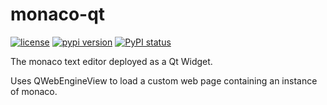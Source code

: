 # monaco-qt

[![license](https://img.shields.io/pypi/l/monaco-qt.svg)](./LICENSE)
[![pypi version](https://img.shields.io/pypi/v/monaco-qt.svg)](https://pypi.org/project/monaco-qt/)
[![PyPI status](https://img.shields.io/pypi/status/monaco-qt.svg)](https://github.com/DaelonSuzuka/monaco-qt/)

The monaco text editor deployed as a Qt Widget.

Uses QWebEngineView to load a custom web page containing an instance of monaco.
